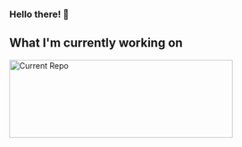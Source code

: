 ### Hello there! 👋

<!--
**etrancho/etrancho** is a ✨ _special_ ✨ repository because its `README.md` (this file) appears on your GitHub profile.

Here are some ideas to get you started:

- 🔭 I’m currently working on ...
- 🌱 I’m currently learning ...
- 👯 I’m looking to collaborate on ...
- 🤔 I’m looking for help with ...
- 💬 Ask me about ...
- 📫 How to reach me: ...
- 😄 Pronouns: ...
- ⚡ Fun fact: ...
-->

<h2>What I'm currently working on</h2>
<a href="https://github.com/etrancho/UnityAndNodejs">
  <img src="https://github-readme-stats.vercel.app/api/pin/?username=etrancho&repo=UnityAndNodejs&theme=dark" alt="Current Repo" width="400px" height="140px"/>
</a>
